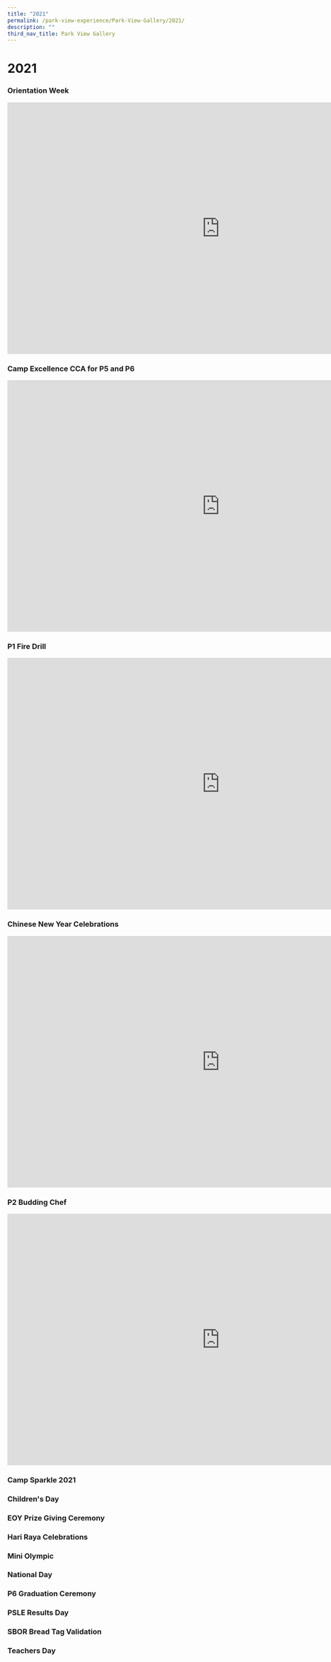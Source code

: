 ```yaml
---
title: "2021"
permalink: /park-view-experience/Park-View-Gallery/2021/
description: ""
third_nav_title: Park View Gallery
---
```

# **2021**

<h3>Orientation Week</h3>

<iframe src="https://docs.google.com/presentation/d/e/2PACX-1vR8jcNZiFhEVPuyYuwrDwf6JIwFJAsTHV8YznXJd4oTOI65E7u3NUoodiQRTpvBK1wrNF4DEFSmjXCn/embed?start=true&amp;loop=true&amp;delayms=5000" frameborder="0" width="960" height="569" allowfullscreen="true"></iframe>


### Camp Excellence CCA for P5 and P6


<iframe allowfullscreen="true" height="569" width="960" frameborder="0" src="https://docs.google.com/presentation/d/e/2PACX-1vQZl9c0Hz0pJ15b6ZS8mNBBW-r05rXylbUzPxBKnq062u8okmKf-NnXQonZXWITdeWs5TnzZTX2pYpT/embed?start=true&amp;loop=true&amp;delayms=5000"></iframe>



### P1 Fire Drill 


<iframe src="https://docs.google.com/presentation/d/e/2PACX-1vT2BivSUvmIxUOLSOfdUf4JcauXrL1Y5BbA0R-bYBi1cZkZCbqOD06QJjtj3CLYvD16PUYG5VfT8gPB/embed?start=true&amp;loop=true&amp;delayms=5000" frameborder="0" width="960" height="569" allowfullscreen="true"></iframe>


### Chinese New Year Celebrations 

<iframe src="https://docs.google.com/presentation/d/e/2PACX-1vQcx8aOa1Aa8hrGGNrHUF7zBYGWMRFh5V34V5PxCsHSW-Y7-TD4dn_Qh1qn82qQjS_PJF6fVdFaDacF/embed?start=true&amp;loop=true&amp;delayms=5000" frameborder="0" width="960" height="569" allowfullscreen="true"></iframe>


### P2 Budding Chef 

<iframe allowfullscreen="true" height="569" width="960" frameborder="0" src="https://docs.google.com/presentation/d/e/2PACX-1vRERbj0wILNvdnsbwd04YujmBDN9z3pcq29lr3WHresMyu9TYMlfc9K91QaYtbzjOdkj6o2KFQchPX1/embed?start=true&amp;loop=true&amp;delayms=5000"></iframe>

### Camp Sparkle 2021



### Children's Day



### EOY Prize Giving Ceremony



### Hari Raya Celebrations



### Mini Olympic



### National Day



### P6 Graduation Ceremony



### PSLE Results Day



### SBOR Bread Tag Validation



### Teachers Day

